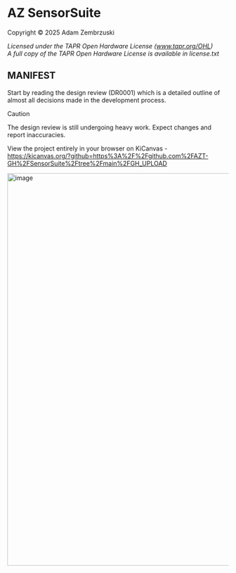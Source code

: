 # **AZ SensorSuite**<br>
Copyright © 2025 Adam Zembrzuski

_Licensed under the TAPR Open Hardware License (www.tapr.org/OHL)_<br>
_A full copy of the TAPR Open Hardware License is available in license.txt_


## MANIFEST
Start by reading the design review (DR0001) which is a detailed outline of almost all decisions made in the development process.

> [!CAUTION]  
> The design review is still undergoing heavy work. Expect changes and report inaccuracies.

View the project entirely in your browser on KiCanvas - https://kicanvas.org/?github=https%3A%2F%2Fgithub.com%2FAZT-GH%2FSensorSuite%2Ftree%2Fmain%2FGH_UPLOAD

<img width="748" height="893" alt="image" src="https://github.com/user-attachments/assets/cef48b82-4995-479b-b07f-08163bb736f3" />

